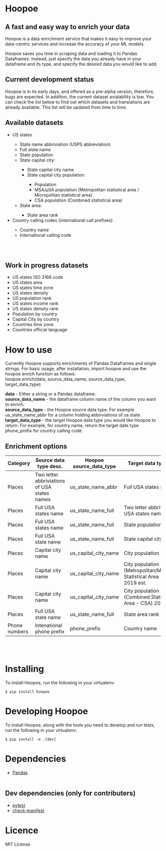 # Hoopoe
## A fast and easy way to enrich your data

Hoopoe is a data enrichment service that makes it easy to improve your data-centric services and increase the accuracy of your ML models.

Hoopoe saves you time in scraping data and loading it to Pandas Dataframes. Instead, just specify the data you already have in your dataframe and its type, and specify the desired data you would like to add.

## Current development status
Hoopoe is in its early days, and offered as a pre-alpha version, therefore, bugs are expected. In addition, the current dataset avialability is low. You can check the list below to find out which datasets and translations are already available. This list will be updated from time to time.

## Available datasets
<ul>
<li>US states</li>
    <ul>
        <li>State name abbriviation (USPS abbreviation)</li>
        <li>Full state name</li>
        <li>State population</li>
        <li>State capital city:</li>
            <ul>
                <li>State capital city name</li>
                <li>State capital city population:</li>
                    <ul>
                        <li>Population</li>
                        <li>MSA/µSA population (Metropolitan statistical area / Micropolitan statistical area)</li>
                        <li>CSA population (Combined statistical area)</li>
                    </ul>
            </ul>
        <li>State area:</li>
            <ul>
                <li>State area rank</li>
            </ul>
    </ul>
<li>Country calling codes (international call prefixes)</li>
    <ul>
        <li>Country name</li>
        <li>International calling code</li>
    </ul>
</ul>
<br><br>

## Work in progress datasets
<ul>
<li>US states ISO 3166 code</li>
<li>US states area</li>
<li>US states time zone</li>
<li>US states density</li>
<li>US population rank</li>
<li>US states income rank</li>
<li>US states density rank</li>
<li>Population by country</li>
<li>Capital City by country</li>
<li>Countries time zone</li>
<li>Countries official language</li>
</ul>

# How to use

Currently Hoopoe supports enrichments of Pandas Dataframes and single strings.
For basic usage, after installation, import hoopoe and use the hoopoe enrich function as follows:<br>
hoopoe.enrich(data, source_data_name, source_data_type, target_data_type)

<b>data</b> - Either a string or a Pandas dataframe.<br>
<b>source_data_name</b> - the dataframe column name of the column you want to enrich.<br>
<b>source_data_type</b> - the Hoopoe source data type. For example us_state_name_abbr for a column holding abbriviations of us state.<br>
<b>target_data_type</b> - the target Hoopoe data type you would like Hoopoe to return. For example, for country name, return the target date type phone_prefix for country calling code.

## Enrichment options
| Category | Source data type desc. | Hoopoe source_data_type | Target data type desc. | Hoopoe target_data_type
| ------ | ------ | ------ | ------ | ------ |
| Places | Two letter abbriviations of USA states names | us_state_name_abbr | Full USA states name  | us_state_name_full | 
| Places | Full USA states name  | us_state_name_full | Two letter abbriviations of USA states name | us_state_name_abbr |
| Places | Full USA states name  | us_state_name_full | State population (2019) | us_state_population |
| Places | Full USA state name | us_state_name_full | State capital city name | us_state_capital_city
| Places | Capital city name | us_capital_city_name | City population 2019 est.| us_capital_city_population 
| Places | Capital city name | us_capital_city_name | City population (Metropolitan/Micropolitan Statistical Area - MSA) 2019 est.| us_capital_city_population_msa
| Places | Capital city name | us_capital_city_name | City population (Combined Statistical Area - CSA) 2019 est. | us_capital_city_population_csa
| Places | Full USA state name | us_state_name_full | State area rank | us_state_area_rank
| Phone numbers | Intenational phone prefix | phone_prefix | Country name | country_name

<br><br>

# Installing
To install Hoopoe, run the following in your virtualenv:

`$ pip install hoopoe`

# Developing Hoopoe
To install Hoopoe, along with the tools you need to develop and run tests, run the following in your virtualenv:

`$ pip install -e .[dev]`

# Dependencies
* [Pandas](https://pandas.pydata.org)
<br><br>
## Dev dependencies (only for contributers)
* [pytest](https://pytest.org)
* [check-manifest](https://github.com/mgedmin/check-manifest)

# Licence
MIT License